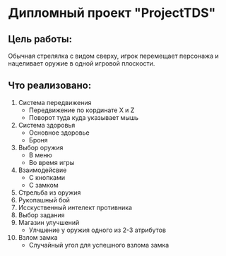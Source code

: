 # **Дипломный проект "ProjectTDS"**

## Цель работы:
Обычная стрелялка с видом сверху, игрок перемещает персонажа и нацеливает оружие в одной игровой плоскости.

## Что реализовано:
1. Система передвижения
   - Передвижение по кординате X и Z
   - Поворот туда куда указывает мышь
2. Система здоровья
   - Основное здоровье
   - Броня
3. Выбор оружия
   - В меню
   - Во время игры
4. Взаимодейсвие
   - C кнопками
   - С замком
5. Стрельба из оружия
6. Рукопашный бой
7. Исскуственный интелект противника
8. Выбор задания
9. Магазин улучшений
    - Улчшение у оружия одного из 2-3 атрибутов
10. Взлом замка
    - Случайный угол для успешного взлома замка
